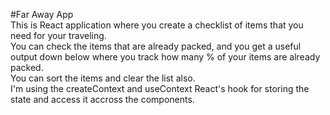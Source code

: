 #Far Away App  
This is React application where you create a checklist of items that you need for your traveling.  
You can check the items that are already packed, and you get a useful output down below where you track how many % of your items are already packed.  
You can sort the items and clear the list also.  
I'm using the createContext and useContext React's hook for storing the state and access it accross the components.  
